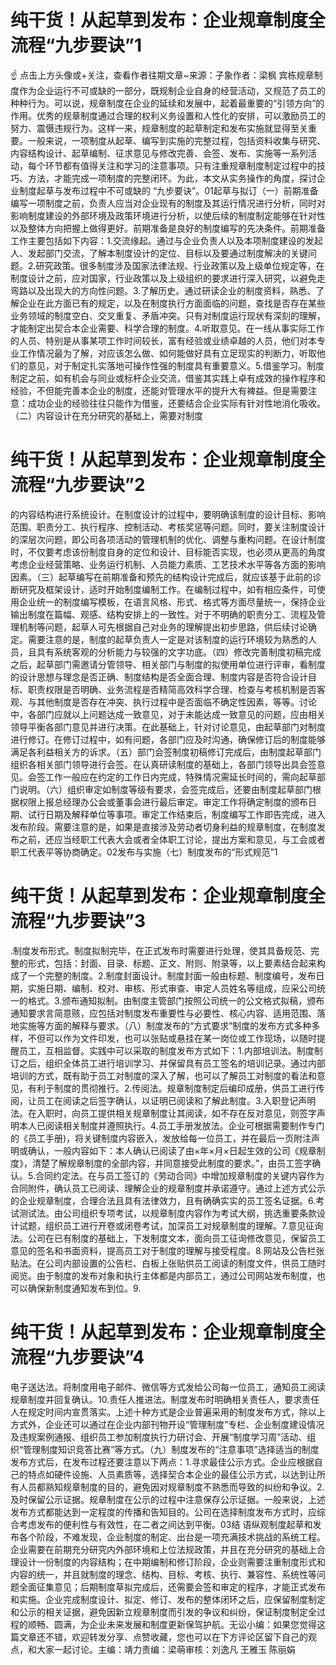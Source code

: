 # 纯干货！从起草到发布：企业规章制度全流程“九步要诀”1

☝ 点击上方头像或+关注，查看作者往期文章~来源：子象作者：梁枫 宾栋规章制度作为企业运行不可或缺的一部分，既规制企业自身的经营活动，又规范了员工的种种行为。可以说，规章制度在企业的延续和发展中，起着最重要的“引领方向”的作用。优秀的规章制度通过合理的权利义务设置和人性化的安排，可以激励员工的努力、震慑违规行为。这样一来，规章制度的起草制定和发布实施就显得至关重要。一般来说，一项制度从起草、编写到实施的完整过程，包括资料收集与研究、内容结构设计、起草编制、征求意见与修改完善、会签、发布、实施等一系列活动，每个环节都有值得关注和学习的注意事项。只有注重规章制度制定过程中的技巧、方法，才能完成一项制度的完整闭环。为此，本文从实务操作的角度，探讨企业制度起草与发布过程中不可或缺的 “九步要诀”。01起草与拟订（一）前期准备编写一项制度之前，负责人应当对企业现有的制度及其运行情况进行分析，同时对影响制度建设的外部环境及政策环境进行分析，以使后续的制度制定能够在针对性以及整体方向把握上做得更好。前期准备是良好的制度编写的先决条件。前期准备工作主要包括如下内容：1.交流缘起。通过与企业负责人以及本项制度建设的发起人、发起部门交流，了解本制度设计的定位、目标以及要通过制度解决的关键问题。2.研究政策。很多制度涉及国家法律法规、行业政策以及上级单位规定等，在制度设计之前，应对国家，行业政策以及上级组织的要求进行深入研究，以避免走弯路以及出现大的方向性问题。3.了解历史。通过研读企业的制度资料，熟悉、了解企业在此方面已有的规定，以及在制度执行方面面临的问题，查找是否存在某些业务领域的制度空白、交叉重复、矛盾冲突。只有对制度运行现状有深刻的理解，才能制定出契合本企业需要、科学合理的制度。4.听取意见。在一线从事实际工作的人员、特别是从事某项工作时间较长，富有经验或业绩卓越的人员，他们对本专业工作情况最为了解，对应该怎么做、如何能做好具有立足现实的判断力，听取他们的意见，对于制定扎实落地可操作性强的制度具有重要意义。5.借鉴学习。制度制定之前，如有机会与同业或标杆企业交流，借鉴其实践上卓有成效的操作程序和经验，不但能完善本企业的制度，还能对管理水平的提升大有裨益。但是需要注意：成功企业的经验往往只能作为借鉴，还要结合企业实际有针对性地消化吸收。（二）内容设计在充分研究的基础上，需要对制度

# 纯干货！从起草到发布：企业规章制度全流程“九步要诀”2

的内容结构进行系统设计。在制度设计的过程中，要明确该制度的设计目标、影响范围、职责分工、执行程序、控制活动、考核奖惩等问题。同时，要关注制度设计的深层次问题，即公司各项活动的管理机制的优化、调整与重构问题。在设计制度时，不仅要考虑该份制度自身的定位和设计、目标能否实现，也必须从更高的角度考虑企业经营策略、业务运行机制、人员能力素质、工艺技术水平等各方面的影响因素。（三）起草编写在前期准备和预先的结构设计完成后，就应该基于此前的诊断研究及框架设计，适时开始制度编制工作。在编制过程中，如有相应条件，可使用企业统一的制度编写模板，在语言风格、形式、格式等方面尽量统一，保持企业输出制度在篇幅、观感、结构安排上的一致性。对于不明确的职责分工、流程及管理机制等问题，起草人可先根据自己对业务的理解提出初步思路，供后续讨论确定。需要注意的是，制度的起草负责人一定是对该制度的运行环境较为熟悉的人员，且具有系统客观的分析能力与较强的文字功底。（四）修改完善制度初稿完成之后，起草部门需邀请分管领导、相关部门与制度的拟使用单位进行评审，看制度的设计思想与理念是否正确、制度结构是否全面合理、制度内容是否符合设计目标、职责权限是否明确、业务流程是否精简高效科学合理、检查与考核机制是否客观、与其他制度是否存在冲突、执行过程中是否面临不确定性因素，等等。讨论中，各部门应就以上问题达成一致意见，对于未能达成一致意见的问题，应由相关领导平衡各部门意见并进行决策。在此基础上，针对讨论意见，由起草部门对制度进行修订。在修订过程中，如有问题，各部门应及时沟通，确保修订后的制度能够满足各利益相关方的诉求。（五）部门会签制度初稿修订完成后，由制度起草部门组织各相关部门领导进行会签。在认真研读制度的基础上，各部门领导出具会签意见。会签工作一般应在约定的工作日内完成，特殊情况需延长时间的，需向起草部门说明。（六）组织审定如制度等级有要求，会签完成后，还要由制度起草部门根据权限上报总经理办公会或董事会进行最后审定。审定工作将确定制度的颁布日期、试行日期及解释单位等事项。审定工作结束后，制度编写工作即告完成，进入发布阶段。需要注意的是，如果是直接涉及劳动者切身利益的规章制度，在制度发布之前，还应当经职工代表大会或者全体职工讨论，提出方案和意见，与工会或者职工代表平等协商确定。02发布与实施（七）制度发布的“形式规范”1

# 纯干货！从起草到发布：企业规章制度全流程“九步要诀”3

.制度发布形式。制度拟制完毕，在正式发布时需要进行处理，使其具备规范、完整的形式，包括：封面、目录、标题、正文、附则、附录等，以上要素结合起来构成了一个完整的制度。2.制度封面设计。制度封面一般由标题、制度编号，发布日期，实施日期、编制、校对、审核、形式审查、审定人员姓名等组成，应采公司统一的格式。3.颁布通知拟制。由制度主管部门按照公司统一的公文格式拟稿，颁布通知要求言简意赅，应包括对制度发布重要性与必要性、核心内容、适用范围、落地实施等方面的解释与要求。（八）制度发布的“方式要求”制度的发布方式多种多样，不但可以作为文件印发，也可以张贴或悬挂在某一岗位或工作现场，以随时提醒员工，互相监督。实践中可以采取的制度发布方式如下：1.内部培训法。制度制订之后，组织全体员工进行培训学习、并保留具有员工签名的培训记录。通过内部培训的方式，既有助于员工对制度的深入了解，也可以了解员工对制度的看法和意见，有利于制度的贯彻推行。2.传阅法。规章制度制定后编印成册，供员工进行传阅，让员工在阅读之后签字确认，以证明已阅读和了解此制度。3.入职登记声明法。在入职时，向员工提供相关规章制度让其阅读，如不存在反对意见，则签字声明本人已阅读相关制度并遵照执行。4.员工手册发放法。企业可根据需要制作专门的《员工手册)，将关键制度内容嵌入，发放给每一位员工，并在最后一页附注声明或确认，一般内容如下：本人确认已阅读了由×年×月×日起生效的公司《规章制度》，清楚了解规章制度的全部内容，并同意接受此制度的要求。”，由员工签字确认。5.合同约定法。在与员工签订的《劳动合同》中增加规章制度的关键内容作为合同附件，确认员工已阅读、理解企业的规章制度并承诺遵守。通过上述方式公示的企业规章制度，合理合法且具有法律效力，且有确确实实的员工签名证据。6.考试测试法。由公司组织专项考试，以规章制度内容作为考试大纲，挑选重要条款设计试题，组织员工进行开卷或闭卷考试，加深员工对规章制度的理解。7.意见征询法。公司在已有制度的基础上，下发制度文本，面向员工征询修改意见，保留员工意见的签名和书面资料，提高员工对于制度的理解与接受程度。8.网站及公告栏张贴法。在公司内部设置的公告栏、白板上张贴供员工阅读的制度文件，供员工随时阅览。由于制度的发布对象和执行主体都是内部员工，通过公司网站发布制度，也可以确保新制度通知发布到位。9.

# 纯干货！从起草到发布：企业规章制度全流程“九步要诀”4

电子送达法。将制度用电子邮件、微信等方式发给公司每一位员工，通知员工阅读规章制度并回复确认。10.责任人推进法。制度发布时明确相关责任人，要求责任人在规定时间内宣贯落实。上述十种方式是企业普遍采用的制度发布方式，除以上方式外，企业还可以通过在企业内部刊物开设“管理制度”专栏、企业制度建设情况及违规案例通报、组织员工参加制度执行力研讨会、开展“制度学习周”活动、组织“管理制度知识竞答比赛”等方式。（九）制度发布的“注意事项”选择适当的制度发布方式后，在发布过程还要注意以下两点：1.寻求最佳公示方式。企业应根据自己的特点如硬件设施、人员素质等，选择契合本企业的最佳公示方式，以达到让所有人员都熟知规章制度的目的，避免因对规章制度不熟悉而导致的纠纷和争议。2.及时保留公示证据。规章制度在公示的过程中注意保存公示证据。一般来说，上述发布方式都能达到一定程度的传播和告知目的。公司在选择制度发布方式时，应综合考虑发布的便利性与有效性，在二者之间达到平衡。03结 语纵观制度起草和发布各个阶段，不难发现，企业制度的制定、出台是一项充满技术挑战的系统工程。企业需要在前期充分研究内外部环境和上位法规政策，并且在充分研究的基础上合理设计一份制度的内容结构；在中期编制和修订阶段，企业则需要注重制度形式和内容的统一，并且就制度的理念、结构、目标、考核、执行、兼容性、系统性等问题全面征集意见；后期制度草拟完成后，还需要会签和审定的程序，才能正式发布和实施。企业完成制度设计、拟定、修订、发布的整体闭环之后，应保留制度制定和公示的相关证据，避免因新立规章制度而引发的争议和纠纷，保证制度制定全过程的顺畅、圆满，为企业未来发展和制度更新保驾护航。无讼小编：如果您觉得这篇文章还不错，欢迎转发分享、点赞收藏，您也可以在下方评论区留下自己的观点，和大家一起讨论。主编：靖力责编：梁萌审核：刘逸凡 王雅玉 陈丽娟

